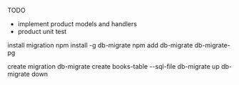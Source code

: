TODO
- implement product models and handlers
- product unit test  


install migration 
    npm install -g db-migrate
    npm  add db-migrate db-migrate-pg

create migration 
    db-migrate create books-table --sql-file
    db-migrate up
    db-migrate down
